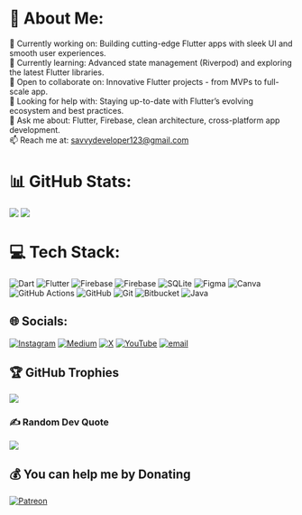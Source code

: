 # 💫 About Me:
🔭 Currently working on: Building cutting-edge Flutter apps with sleek UI and smooth user experiences.<br>🌱 Currently learning: Advanced state management (Riverpod) and exploring the latest Flutter libraries.<br>👯 Open to collaborate on: Innovative Flutter projects - from MVPs to full-scale app.<br>🤔 Looking for help with: Staying up-to-date with Flutter’s evolving ecosystem and best practices.<br>💬 Ask me about: Flutter, Firebase, clean architecture, cross-platform app development.<br>📫 Reach me at: savvydeveloper123@gmail.com
# 📊 GitHub Stats:
![](https://nirzak-streak-stats.vercel.app/?user=satyaroutray1&theme=dark&hide_border=false)
![](https://github-readme-stats.vercel.app/api/top-langs/?username=satyaroutray1&theme=dark&hide_border=false&include_all_commits=true&count_private=true&layout=compact)
# 💻 Tech Stack:
![Dart](https://img.shields.io/badge/dart-%230175C2.svg?style=for-the-badge&logo=dart&logoColor=white) ![Flutter](https://img.shields.io/badge/Flutter-%2302569B.svg?style=for-the-badge&logo=Flutter&logoColor=white) ![Firebase](https://img.shields.io/badge/firebase-%23039BE5.svg?style=for-the-badge&logo=firebase) ![Firebase](https://img.shields.io/badge/firebase-a08021?style=for-the-badge&logo=firebase&logoColor=ffcd34) ![SQLite](https://img.shields.io/badge/sqlite-%2307405e.svg?style=for-the-badge&logo=sqlite&logoColor=white) ![Figma](https://img.shields.io/badge/figma-%23F24E1E.svg?style=for-the-badge&logo=figma&logoColor=white) ![Canva](https://img.shields.io/badge/Canva-%2300C4CC.svg?style=for-the-badge&logo=Canva&logoColor=white) ![GitHub Actions](https://img.shields.io/badge/github%20actions-%232671E5.svg?style=for-the-badge&logo=githubactions&logoColor=white) ![GitHub](https://img.shields.io/badge/github-%23121011.svg?style=for-the-badge&logo=github&logoColor=white) ![Git](https://img.shields.io/badge/git-%23F05033.svg?style=for-the-badge&logo=git&logoColor=white) ![Bitbucket](https://img.shields.io/badge/bitbucket-%230047B3.svg?style=for-the-badge&logo=bitbucket&logoColor=white) ![Java](https://img.shields.io/badge/java-%23ED8B00.svg?style=for-the-badge&logo=openjdk&logoColor=white)


## 🌐 Socials:
[![Instagram](https://img.shields.io/badge/Instagram-%23E4405F.svg?logo=Instagram&logoColor=white)](https://instagram.com/flutterperson) [![Medium](https://img.shields.io/badge/Medium-12100E?logo=medium&logoColor=white)](https://medium.com/@sroutraykec) [![X](https://img.shields.io/badge/X-black.svg?logo=X&logoColor=white)](https://x.com/flutterpersonx) [![YouTube](https://img.shields.io/badge/YouTube-%23FF0000.svg?logo=YouTube&logoColor=white)](https://youtube.com/@sparkdeveloper9329) [![email](https://img.shields.io/badge/Email-D14836?logo=gmail&logoColor=white)](mailto:savvydeveloper123@gmail.com) 


## 🏆 GitHub Trophies
![](https://github-profile-trophy.vercel.app/?username=satyaroutray1&theme=radical&no-frame=false&no-bg=true&margin-w=4)

### ✍️ Random Dev Quote
![](https://quotes-github-readme.vercel.app/api?type=horizontal&theme=radical)

  ## 💰 You can help me by Donating
  [![Patreon](https://img.shields.io/badge/Patreon-F96854?style=for-the-badge&logo=patreon&logoColor=white)](https://patreon.com/satyaroutray) 

  
<!-- Proudly created with GPRM ( https://gprm.itsvg.in ) -->
